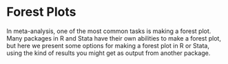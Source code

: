# Forest Plots

In meta-analysis, one of the most common tasks is making a forest plot. Many packages in R and Stata have their own abilities to make a forest plot, but here we present some options for making a forest plot in R or Stata, using the kind of results you might get as output from another package.